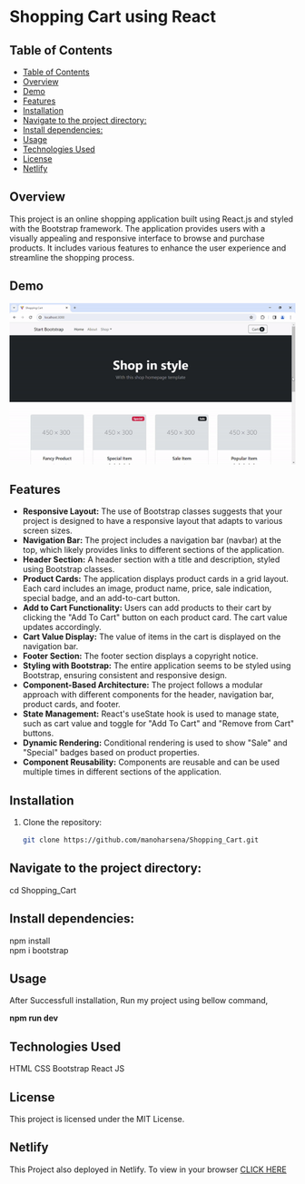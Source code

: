 <h1><b>Shopping Cart using React</b></h1>

## Table of Contents

- [Table of Contents](#table-of-contents)
- [Overview](#overview)
- [Demo](#demo)
- [Features](#features)
- [Installation](#installation)
- [Navigate to the project directory:](#navigate-to-the-project-directory)
- [Install dependencies:](#install-dependencies)
- [Usage](#usage)
- [Technologies Used](#technologies-used)
- [License](#license)
- [Netlify](#netlify)

## Overview

<p>
This project is an online shopping application built using React.js and styled with the Bootstrap framework. The application provides users with a visually appealing and responsive interface to browse and purchase products. It includes various features to enhance the user experience and streamline the shopping process.</p>

## Demo

<img src="./src/assets/Shopping_Cart_Demo.gif">

## Features

<ul>
<li><b>Responsive Layout:</b> The use of Bootstrap classes suggests that your project is designed to have a responsive layout that adapts to various screen sizes.</li>

<li><b>Navigation Bar:</b> The project includes a navigation bar (navbar) at the top, which likely provides links to different sections of the application.</li>

<li><b>Header Section:</b> A header section with a title and description, styled using Bootstrap classes.</li>

<li><b>Product Cards:</b> The application displays product cards in a grid layout. Each card includes an image, product name, price, sale indication, special badge, and an add-to-cart button.</li>

<li><b>Add to Cart Functionality:</b> Users can add products to their cart by clicking the "Add To Cart" button on each product card. The cart value updates accordingly.</li>

<li><b>Cart Value Display:</b> The value of items in the cart is displayed on the navigation bar.</li>

<li><b>Footer Section:</b> The footer section displays a copyright notice.</li>

<li><b>Styling with Bootstrap:</b> The entire application seems to be styled using Bootstrap, ensuring consistent and responsive design.</li>

<li><b>Component-Based Architecture:</b> The project follows a modular approach with different components for the header, navigation bar, product cards, and footer.</li>

<li><b>State Management:</b> React's useState hook is used to manage state, such as cart value and toggle for "Add To Cart" and "Remove from Cart" buttons.</li>

<li><b>Dynamic Rendering:</b> Conditional rendering is used to show "Sale" and "Special" badges based on product properties.</li>

<li><b>Component Reusability:</b> Components are reusable and can be used multiple times in different sections of the application.</li>
</ul>

## Installation

1. Clone the repository:
   ```sh
   git clone https://github.com/manoharsena/Shopping_Cart.git
   ```

## Navigate to the project directory:

cd Shopping_Cart

## Install dependencies:

npm install <br>
npm i bootstrap

## Usage

<p>After Successfull installation, Run my project using bellow command,
</p>

<b>npm run dev</b>

## Technologies Used
HTML
CSS
Bootstrap
React JS


## License

This project is licensed under the MIT License.

## Netlify

This Project also deployed in Netlify. To view in your browser [CLICK HERE](https://shopping-cart-3411.netlify.app/)
